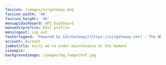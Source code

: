 ```yaml
---
favicon: /images/airgateway.png
favicon_width: '40'
favicon_height: '40'
menuapidashboard: API Dashboard
menueditprofile: Edit profile
menulogout: Log out
footerlegend: 'Powered by [AirGateway](https://airgateway.net) - The NDC Gateway Company'
account: Account
jumbotitle: Sorry we're under maintenance at the moment
viewapis:
backgroundimage: /images/bg_tempelhof.jpg
---
```


